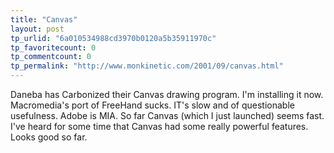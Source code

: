 ```yaml
---
title: "Canvas"
layout: post
tp_urlid: "6a010534988cd3970b0120a5b35911970c"
tp_favoritecount: 0
tp_commentcount: 0
tp_permalink: "http://www.monkinetic.com/2001/09/canvas.html"
---
```

Daneba has Carbonized their Canvas drawing program. I&#39;m installing it now. Macromedia&#39;s port of FreeHand sucks. IT&#39;s slow and of questionable usefulness. Adobe is MIA. So far Canvas (which I just launched) seems fast. I&#39;ve heard for some time that Canvas had some really powerful features. Looks good so far.
